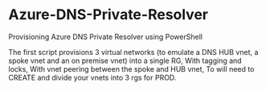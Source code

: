 # Azure-DNS-Private-Resolver
Provisioning Azure DNS Private Resolver using PowerShell

The first script provisions 3 virtual networks (to emulate a DNS HUB vnet, a spoke vnet and an on premise vnet) into a single RG,
With tagging and locks, 
With vnet peering between the spoke and HUB vnet, 
To will need to CREATE and divide your vnets into 3 rgs for PROD. 
